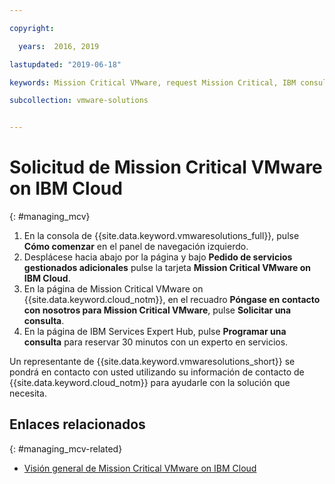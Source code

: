 ```yaml
---

copyright:

  years:  2016, 2019

lastupdated: "2019-06-18"

keywords: Mission Critical VMware, request Mission Critical, IBM consultation

subcollection: vmware-solutions


---
```


# Solicitud de Mission Critical VMware on IBM Cloud
{: #managing_mcv}

1. En la consola de {{site.data.keyword.vmwaresolutions_full}}, pulse **Cómo comenzar** en el panel de navegación izquierdo.
2. Desplácese hacia abajo por la página y bajo **Pedido de servicios gestionados adicionales** pulse la tarjeta **Mission Critical VMware on IBM Cloud**.
3. En la página de Mission Critical VMware on {{site.data.keyword.cloud_notm}}, en el recuadro **Póngase en contacto con nosotros para Mission Critical VMware**, pulse **Solicitar una consulta**.
4. En la página de IBM Services Expert Hub, pulse **Programar una consulta** para reservar 30 minutos con un experto en servicios.

  Un representante de {{site.data.keyword.vmwaresolutions_short}} se pondrá en contacto con usted utilizando su información de contacto de {{site.data.keyword.cloud_notm}} para ayudarle con la solución que necesita. 

## Enlaces relacionados
{: #managing_mcv-related}

* [Visión general de Mission Critical VMware on IBM Cloud](/docs/services/vmwaresolutions/services?topic=vmware-solutions-mcv_overview)
